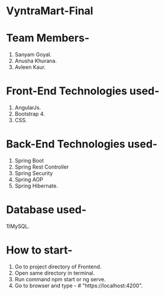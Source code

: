 # VyntraMart-Final

# Team Members-
  1) Sanyam Goyal.
  2) Anusha Khurana.
  3) Avleen Kaur.
  
# Front-End Technologies used-
  1) AngularJs.
  2) Bootstrap 4.
  3) CSS.
  
# Back-End Technologies used-
  1) Spring Boot
  2) Spring Rest Controller
  3) Spring Security
  4) Spring AOP
  5) Spring Hibernate.
  
# Database used-
  1)MySQL.
  
# How to start-
  1) Go to project directory of Frontend.
  2) Open same directory in terminal.
  3) Run command npm start or ng serve.
  4) Go to browser and type -
    # "https://localhost:4200".
